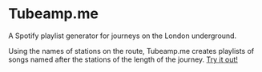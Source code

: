 # Tubeamp.me

A Spotify playlist generator for journeys on the London underground.

Using the names of stations on the route, Tubeamp.me creates playlists of songs named after the stations of the length of the journey. [Try it out!](http://tubeamp.me)
